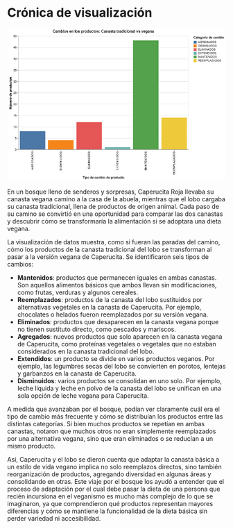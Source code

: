 # Crónica de visualización

![alttext](assets/visualization.jpg)

En un bosque lleno de senderos y sorpresas, Caperucita Roja llevaba su canasta vegana camino a la casa de la abuela, mientras que el lobo cargaba su canasta tradicional, llena de productos de origen animal. Cada paso de su camino se convirtió en una oportunidad para comparar las dos canastas y descubrir cómo se transformaría la alimentación si se adoptara una dieta vegana.

La visualización de datos muestra, como si fueran las paradas del camino, cómo los productos de la canasta tradicional del lobo se transforman al pasar a la versión vegana de Caperucita. Se identificaron seis tipos de cambios:

- **Mantenidos**: productos que permanecen iguales en ambas canastas. Son aquellos alimentos básicos que ambos llevan sin modificaciones, como frutas, verduras y algunos cereales.  
- **Reemplazados**: productos de la canasta del lobo sustituidos por alternativas vegetales en la canasta de Caperucita. Por ejemplo, chocolates o helados fueron reemplazados por su versión vegana.  
- **Eliminados**: productos que desaparecen en la canasta vegana porque no tienen sustituto directo, como pescados y mariscos.  
- **Agregados**: nuevos productos que solo aparecen en la canasta vegana de Caperucita, como proteínas vegetales o vegetales que no estaban considerados en la canasta tradicional del lobo.  
- **Extendidos**: un producto se divide en varios productos veganos. Por ejemplo, las legumbres secas del lobo se convierten en porotos, lentejas y garbanzos en la canasta de Caperucita.
- **Disminuidos**: varios productos se consolidan en uno solo. Por ejemplo, leche líquida y leche en polvo de la canasta del lobo se unifican en una sola opción de leche vegana para Caperucita.

A medida que avanzaban por el bosque, podían ver claramente cuál era el tipo de cambio más frecuente y cómo se distribuían los productos entre las distintas categorías. Si bien muchos productos se repetían en ambas canastas, notaron que muchos otros no eran simplemente reemplazados por una alternativa vegana, sino que eran eliminados o se reducían a un mismo producto. 

Así, Caperucita y el lobo se dieron cuenta que adaptar la canasta básica a un estilo de vida vegano implica no solo reemplazos directos, sino también reorganización de productos, agregando diversidad en algunas áreas y consolidando en otras. Este viaje por el bosque los ayudó a entender que el proceso de adaptación por el cual debe pasar la dieta de una persona que recién incursiona en el veganismo es mucho más complejo de lo que se imaginaron, ya que comprendieron qué productos representan mayores diferencias y cómo se mantiene la funcionalidad de la dieta básica sin perder variedad ni accesibilidad.

